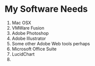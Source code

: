 My Software Needs
=================

1. Mac OSX
2. VMWare Fusion
3. Adobe Photoshop
4. Adobe Illustrator
5. Some other Adobe Web tools perhaps
6. Microsoft Office Suite
7. LucidChart
8. 
